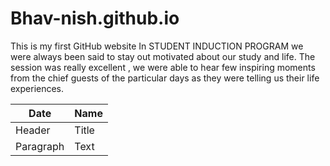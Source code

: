 # Bhav-nish.github.io
This is my first GitHub website
In STUDENT INDUCTION PROGRAM we were always been said to stay out motivated about our study and life.
The session was really excellent , we were able to hear few inspiring moments from the
chief guests of the particular days as they were telling us their life experiences.

| Date | Name |
| ----------- | ----------- |
| Header | Title |
| Paragraph | Text |

